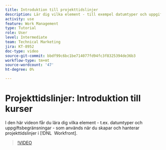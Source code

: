 ```yaml
---
title: Introduktion till projekttidslinjer
description: Lär dig vilka element - till exempel datumtyper och uppgiftsbegränsningar - som används när du skapar och hanterar projekttidslinjer i  [!DNL &#x200B; Workfront].
activity: use
feature: Work Management
type: Tutorial
role: User
level: Intermediate
team: Technical Marketing
jira: KT-8952
doc-type: video
source-git-commit: bbdf99c6bc1be714077fd94fc3f8325394de36b3
workflow-type: tm+mt
source-wordcount: '47'
ht-degree: 0%

---
```


# Projekttidslinjer: Introduktion till kurser

I den här videon får du lära dig vilka element - t.ex. datumtyper och uppgiftsbegränsningar - som används när du skapar och hanterar projekttidslinjer i [!DNL &#x200B; Workfront].

>[!VIDEO](https://video.tv.adobe.com/v/3436744/?quality=12&learn=on&enablevpops=1&captions=swe)
